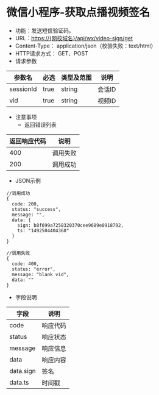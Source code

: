 # 微信小程序-获取点播视频签名

* 功能：发送短信验证码。
* URL：[https://{网校域名}/api/wx/video-sign/get](https://{网校域名}/api/wx/video-sign/get)
* Content-Type： application/json（校验失败：text/html）
* HTTP请求方式： GET、POST
* 请求参数

| 参数名 | 必选 | 类型及范围 | 说明 |
| --- | --- | --- | --- |
| sessionId | true | string | 会话ID |
| vid | true | string | 视频ID |

* 注意事项
  * 返回错误列表

| 返回响应代码 | 说明 |
| --- | --- |
| 400 | 调用失败 |
| 200 | 调用成功 |

* JSON示例

```
//调用成功
{
  code: 200,
  status: "success",
  message: "",
  data: {
	sign: b8f699a7258320370cee9689e0918792,
	ts: "1492504404368"
  } 
}

```
```
//调用失败
{
  code: 400,
  status: "error",
  message: "blank vid",
  data: ""
}

```

* 字段说明

| 字段 | 说明 |
| --- | --- |
| code | 响应代码 |
| status | 响应状态 |
| message | 响应信息 |
| data | 响应内容 |
| data.sign | 签名 |
| data.ts | 时间戳 |